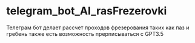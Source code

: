 # telegram_bot_AI_rasFrezerovki
Телеграм бот делает рассчет проходов фрезерования таких как паз и гребень также есть возможность прерписываться с GPT3.5
